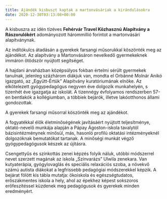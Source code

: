 ```yaml
---
title: Ajándék kisbuszt kaptak a martonvásáriak a kirándulásokra
date: 2020-12-30T03:13:08+00:00
---
```

A kisbuszra az idén tízéves **Fehérvár Travel Közhasznú Alapítvány a Rászorulókért** adományozott hárommillió forintot a martonvásári alapítványnak.
<!--more-->
Az indítókulcs átadásán a gyerekek farsangi műsorukkal köszönték meg az ajándékot. Az alapítvány a Martonvásáron nevelkedő gyermekeknek immáron ötödször nyújtott segítséget.

A hajdani árvaházban középsúlyos fokban értelmi sérült gyermekek tanulnak, jelenleg százhárom diákjuk van, mondta el Orbánné Molnár Anikó igazgató, az „Együtt-Értük” Alapítvány kuratóriumának elnöke. Az elkötelezett gyógypedagógus negyven éve dolgozik munkahelyén, s tizenhét éve igazgatja az iskolát. A tizennégy évfolyamos rendszerben 57-en bentlakók a kollégiumban, a többiek bejárók, illetve lakóotthonos állami gondozottak.

A gyerekek farsangi műsorral köszönték meg az ajándékot.

A fogyatékkal élők életminőségének javításáért nyújtott teljesítménye, oktató-nevelő munkája alapján a Pápay Ágoston-iskola tavalytól bázisintézménynek minősül, más, hasonló profilú oktatási intézményeknél dolgozóknak bemutatókat tartanak. A minőségi munkát végző gyógypedagógusok készek az újításra.

Csengettyűs és színkottás zenei képzés folyik náluk, utóbbi módszerrel nevet szerzett magának az iskola „Színvarázs” Ulwila zenekara. Van kutyaterápia, gyógylovaglás és speciális relaxációs szoba, a növekvő számú autista diákokat a legfrissebb pedagógiai módszerekkel képzik. A bejárat fölött kis tábla mutatja: ökoiskola és egészségtudatos, erőszakmentes iskola a hely, ahol az épekhez képest sokszoros erőfeszítéssel küzdenek meg pedagógusok és gyerekek minden eredményért.
